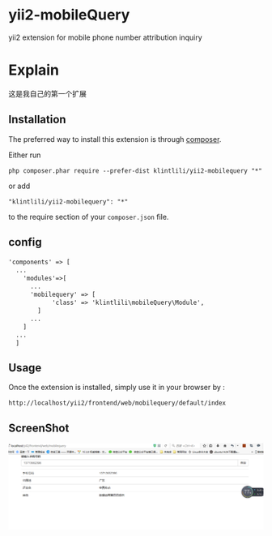 yii2-mobileQuery
================
yii2 extension for mobile phone number attribution inquiry


Explain
================
这是我自己的第一个扩展


Installation
------------

The preferred way to install this extension is through [composer](http://getcomposer.org/download/).

Either run

```
php composer.phar require --prefer-dist klintlili/yii2-mobilequery "*"
```

or add

```
"klintlili/yii2-mobilequery": "*"
```

to the require section of your `composer.json` file.



config
-----
```
'components' => [
  ...
    'modules'=>[
      ...
      'mobilequery' => [
            'class' => 'klintlili\mobileQuery\Module',
        ]
      ...
    ]
  ...
  ]
```



Usage
-----

Once the extension is installed, simply use it in your browser by  :

```
http://localhost/yii2/frontend/web/mobilequery/default/index
```




ScreenShot
-----

![Image text](https://github.com/klintlili/yii2-study/blob/master/20171027192939.png)

